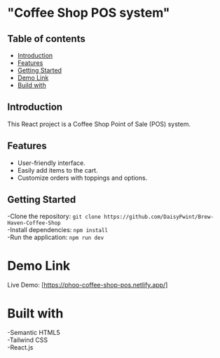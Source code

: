 # "Coffee Shop POS system"

## Table of contents
- [Introduction](#introduction)
- [Features](#features)
- [Getting Started](#getting-started)
- [Demo Link](#demo-link)
- [Build with](#built-with)

## Introduction

This React project is a Coffee Shop Point of Sale (POS) system.

## Features

- User-friendly interface. <br>
- Easily add items to the cart. <br>
- Customize orders with toppings and options. <br>

## Getting Started

-Clone the repository: `git clone https://github.com/DaisyPwint/Brew-Haven-Coffee-Shop` <br>
-Install dependencies: `npm install` <br>
-Run the application: `npm run dev`

# Demo Link

Live Demo: [https://phoo-coffee-shop-pos.netlify.app/] 

# Built with

-Semantic HTML5 <br>
-Tailwind CSS <br>
-React.js 
